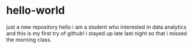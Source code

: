 # hello-world
just a new repository
hello i am a student who interested in data analytics and this is my first try of github!
i stayed up late last night so that i missed the morning class.

